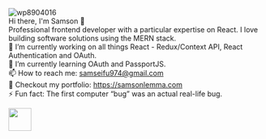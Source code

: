 ![wp8904016](https://user-images.githubusercontent.com/69362509/219097716-4c7a2dcd-b9c2-4905-ae5e-98fec89ddcb8.jpg)          
Hi there, I'm Samson 👋    
Professional frontend developer with a particular expertise on React. I love building software solutions using the MERN stack.    
🔭 I’m currently working on all things React - Redux/Context API, React Authentication and OAuth.     
🌱 I’m currently learning OAuth and PassportJS.     
📫 How to reach me: samseifu974@gmail.com       
💼 Checkout my portfolio: https://samsonlemma.com       
⚡ Fun fact: The first computer “bug” was an actual real-life bug.      

<p align = "left">
<img src = "![react](https://user-images.githubusercontent.com/69362509/219115671-3da536fb-121d-49ca-a8aa-20b2fd34932f.png)" height = "45">
</p>

